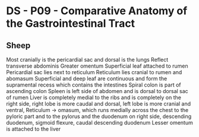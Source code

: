 # DS - P09 - Comparative Anatomy of the Gastrointestinal Tract

## Sheep

Most cranially is the pericardial sac and dorsal is the lungs
Reflect transverse abdominis
Greater omentum
Superficial leaf attached to rumen
Pericardial sac lies next to reticulum
Reticulum lies cranial to rumen and abomasum
Superficial and deep leaf are continuous and form the supramental recess which contains the intestines
Spiral colon is part of ascending colon
Spleen is left side of abdomen and is dorsal to dorsal sac of rumen
Liver is completely medial to the ribs and is completely on the right side, right lobe is more caudal and dorsal, left lobe is more cranial and ventral, 
Reticulum -> omasum, which runs medially across the chest to the pyloric part and to the pylorus and the duodenum on right side, 
descending duodenum, sigmoid flexure, caudal descending duodenum
Lesser omentum is attached to the liver
